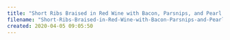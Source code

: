 ```yaml
---
title: "Short Ribs Braised in Red Wine with Bacon, Parsnips, and Pearl Onions"
filename: "Short-Ribs-Braised-in-Red-Wine-with-Bacon-Parsnips-and-Pearl-Onions"
created: 2020-04-05 09:05:50
---
```

